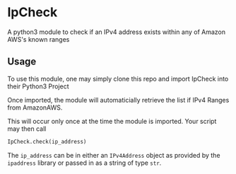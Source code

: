 # IpCheck
A python3 module to check if an IPv4 address exists within any of Amazon AWS's known ranges

## Usage
To use this module, one may simply clone this repo and import IpCheck into their Python3 Project

Once imported, the module will automaticially retrieve the list if IPv4 Ranges from AmazonAWS.

This will occur only once at the time the module is imported.
Your script may then call
```Python
IpCheck.check(ip_address)
```
The `ip_address` can be in either an `IPv4Address` object as provided by the `ipaddress` library or passed in as a string of type `str`.
